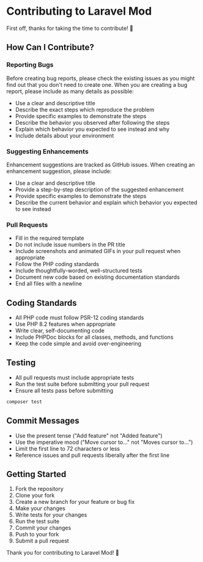 # Contributing to Laravel Mod

First off, thanks for taking the time to contribute! 🎉

## How Can I Contribute?

### Reporting Bugs

Before creating bug reports, please check the existing issues as you might find out that you don't need to create one. When you are creating a bug report, please include as many details as possible:

- Use a clear and descriptive title
- Describe the exact steps which reproduce the problem
- Provide specific examples to demonstrate the steps
- Describe the behavior you observed after following the steps
- Explain which behavior you expected to see instead and why
- Include details about your environment

### Suggesting Enhancements

Enhancement suggestions are tracked as GitHub issues. When creating an enhancement suggestion, please include:

- Use a clear and descriptive title
- Provide a step-by-step description of the suggested enhancement
- Provide specific examples to demonstrate the steps
- Describe the current behavior and explain which behavior you expected to see instead

### Pull Requests

- Fill in the required template
- Do not include issue numbers in the PR title
- Include screenshots and animated GIFs in your pull request when appropriate
- Follow the PHP coding standards
- Include thoughtfully-worded, well-structured tests
- Document new code based on existing documentation standards
- End all files with a newline

## Coding Standards

- All PHP code must follow PSR-12 coding standards
- Use PHP 8.2 features when appropriate
- Write clear, self-documenting code
- Include PHPDoc blocks for all classes, methods, and functions
- Keep the code simple and avoid over-engineering

## Testing

- All pull requests must include appropriate tests
- Run the test suite before submitting your pull request
- Ensure all tests pass before submitting

```bash
composer test
```

## Commit Messages

- Use the present tense ("Add feature" not "Added feature")
- Use the imperative mood ("Move cursor to..." not "Moves cursor to...")
- Limit the first line to 72 characters or less
- Reference issues and pull requests liberally after the first line

## Getting Started

1. Fork the repository
2. Clone your fork
3. Create a new branch for your feature or bug fix
4. Make your changes
5. Write tests for your changes
6. Run the test suite
7. Commit your changes
8. Push to your fork
9. Submit a pull request

Thank you for contributing to Laravel Mod! 🚀